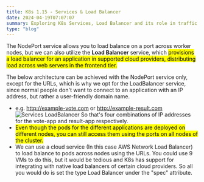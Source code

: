```yaml
---
title: K8s 1.15 - Services & Load Balancer
date: 2024-04-19T07:07:07
summary: Exploring K8s Services, Load Balancer and its role in traffic routing
type: "blog"
---
```

The NodePort service allows you to load balance on a port across worker nodes, but we can also utilize the **Load Balancer** service, which <mark>provisions a load balancer for an application in supported cloud providers, distributing load across web servers in the frontend tier.</mark>

The below architecture can be achieved with the NodePort service only, except for the URLs, which is why we opt for the LoadBalancer service, since normal people don't want to connect to an application with an IP address, but rather a user-friendly domain name. 
- e.g. http://example-vote.com or http://example-result.com
![Services LoadBalancer](/images/kubernetes/diagrams/1-13-5-services.png)
So that's four combinations of IP addresses for the vote-app and result-app respectively.
- <mark>Even though the pods for the different applications are deployed on different nodes, you can still access them using the ports on all nodes of the cluster.</mark>
- We can use a cloud service (In this case AWS Network Load Balancer) to load balance to pods across nodes using the URLs. You could use 9 VMs to do this, but it would be tedious and K8s has support for integrating with native load balancers of certain cloud providers. So all you would do is set the type Load Balancer under the "spec" attribute.